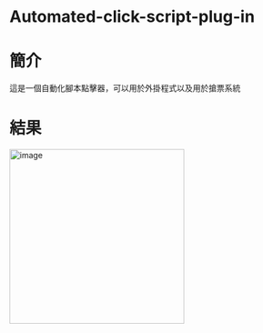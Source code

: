 # Automated-click-script-plug-in
# 簡介
這是一個自動化腳本點擊器，可以用於外掛程式以及用於搶票系統
# 結果
<img width="307" alt="image" src="https://github.com/chris911024/Automated-click-script-plug-in/assets/67829896/9c09d9ff-5875-409b-801b-a71663bee55e">


